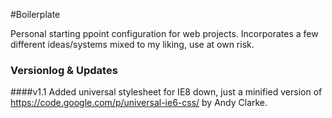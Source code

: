 #Boilerplate

Personal starting ppoint configuration for web projects.  Incorporates a few different ideas/systems mixed to my liking, use at own risk.


### Versionlog & Updates

####v1.1
Added universal stylesheet for IE8 down, just a minified version of https://code.google.com/p/universal-ie6-css/ by Andy Clarke.